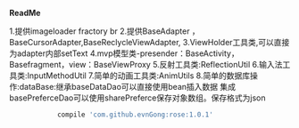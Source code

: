 
**ReadMe**

1.提供imageloader fractory br
2.提供BaseAdapter ，BaseCursorAdapter,BaseReclycleViewAdapter,
3.ViewHolder工具类,可以直接为adapter内部setText
4.mvp模型类-presender：BaseActivity，Basefragment，view：BaseViewProxy
5.反射工具类:ReflectionUtil
6.输入法工具类:InputMethodUtil
7.简单的动画工具类:AnimUtils
8.简单的数据库操作:dataBase:继承baseDataDao可以直接使用bean插入数据
集成basePreferceDao可以使用sharePreferce保存对象数组。保存格式为json

```groovy
	        compile 'com.github.evnGong:rose:1.0.1'
```

